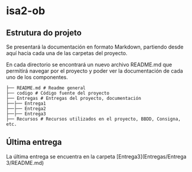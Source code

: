 # isa2-ob 

## Estrutura do projeto

Se presentará la documentación en formato Markdown, partiendo desde aquí hacia cada una de las carpetas del proyecto.

En cada directorio se encontrará un nuevo archivo README.md que permitirá navegar por el proyecto y poder ver la documentación de cada uno de los componentes.


```
├── README.md # Readme general
├── codigo # Código fuente del proyecto
├── Entregas # Entregas del proyecto, documentación
├──├── Entrega1
├──├── Entrega2
├──├── Entrega3
├── Recursos # Recursos utilizados en el proyecto, BBDD, Consigna, etc.
```

## Última entrega

La última entrega se encuentra en la carpeta [Entrega3](Entregas/Entrega 3/README.md)